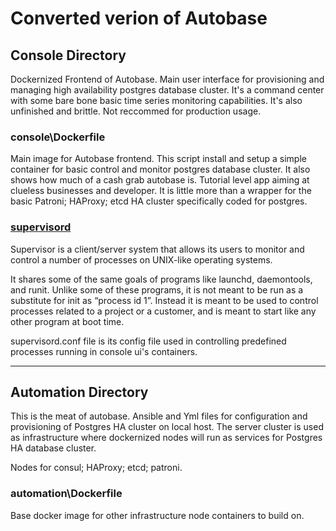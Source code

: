 # Converted verion of Autobase

## Console Directory

Dockernized Frontend of Autobase. Main user interface for provisioning and managing high availability postgres database cluster. It's a command center with some bare bone basic time series monitoring capabilities. It's also unfinished and brittle. Not reccommed for production usage.

### console\Dockerfile

Main image for Autobase frontend. This script install and setup a simple container for basic control and monitor postgres database cluster. It also shows how much of a cash grab autobase is. Tutorial level app aiming at clueless businesses and developer. It is little more than a wrapper for the basic Patroni; HAProxy; etcd HA cluster specifically coded for postgres.

### [supervisord](https://supervisord.org/)

Supervisor is a client/server system that allows its users to monitor and control a number of processes on UNIX-like operating systems.

It shares some of the same goals of programs like launchd, daemontools, and runit. Unlike some of these programs, it is not meant to be run as a substitute for init as “process id 1”. Instead it is meant to be used to control processes related to a project or a customer, and is meant to start like any other program at boot time.

supervisord.conf file is its config file used in controlling predefined processes running in console ui's containers.

---

## Automation Directory

This is the meat of autobase. Ansible and Yml files for configuration and provisioning of Postgres HA cluster on local host. The server cluster is used as infrastructure where dockernized nodes will run as services for Postgres HA database cluster.

Nodes for consul; HAProxy; etcd; patroni.

### automation\Dockerfile

Base docker image for other infrastructure node containers to build on.
